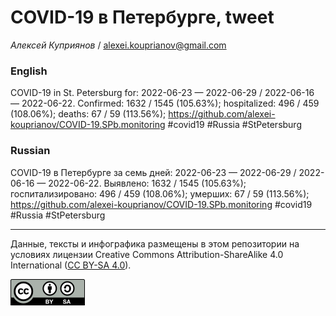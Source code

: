 COVID-19 в Петербурге, tweet
============================

*Алексей Куприянов* /
<a href="mailto:alexei.kouprianov@gmail.com" class="email">alexei.kouprianov@gmail.com</a>

### English

COVID-19 in St. Petersburg for: 2022-06-23 — 2022-06-29 / 2022-06-16 —
2022-06-22. Сonfirmed: 1632 / 1545 (105.63%); hospitalized: 496 / 459
(108.06%); deaths: 67 / 59 (113.56%);
<a href="https://github.com/alexei-kouprianov/COVID-19.SPb.monitoring" class="uri">https://github.com/alexei-kouprianov/COVID-19.SPb.monitoring</a>
\#covid19 \#Russia \#StPetersburg

### Russian

COVID-19 в Петербурге за семь дней: 2022-06-23 — 2022-06-29 / 2022-06-16
— 2022-06-22. Выявлено: 1632 / 1545 (105.63%); госпитализировано: 496 /
459 (108.06%); умерших: 67 / 59 (113.56%);
<a href="https://github.com/alexei-kouprianov/COVID-19.SPb.monitoring" class="uri">https://github.com/alexei-kouprianov/COVID-19.SPb.monitoring</a>
\#covid19 \#Russia \#StPetersburg

------------------------------------------------------------------------

Данные, тексты и инфографика размещены в этом репозитории на условиях
лицензии Creative Commons Attribution-ShareAlike 4.0 International ([CC
BY-SA 4.0](https://creativecommons.org/licenses/by-sa/4.0/)).

![](../misc/CC-BY-SA-icon.png "CC-BY-SA")
